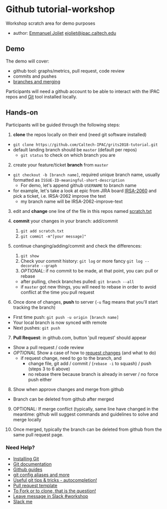 # Github tutorial-workshop
Workshop scratch area for demo purposes

* author: [Emmanuel Joliet](https://caltech-ipac.slack.com/team/ejoliet) ejoliet@ipac.caltech.edu

## Demo

The demo will cover:

* github tool: graphs/metrics, pull request, code review
* commits and pushes
* [branches and merging](https://www.atlassian.com/git/tutorials/using-branches)

Participants will need a github account to be able to interact with the IPAC repos and [Git](https://git-scm.com/) tool installed locally.

## Hands-on

Participants will be guided through the following steps:

1. **clone** the repos locally on their end (need git software installed)
  * `git clone https://github.com/Caltech-IPAC/grits2018-tutorial.git` 
  * default landing branch should be `master` (default per repos)
    * `git status` to check on which branch you are

2. create your feature/ticket **branch** from `master` 
  * `git checkout -b [branch name]`, required unique branch name, usually formatted as `ISSUE-ID-meaningful-short-description`
    * For demo, let's append github `USERNAME` to branch name
  * for example, let's take a look at epic from JIRA board [IRSA-2060](https://jira.ipac.caltech.edu/browse/IRSA-2060) and pick a ticket, i.e. IRSA-2062 improve the text
    * my branch name will be IRSA-2062-improve-text
3. edit and **change** one line of the file in this repos named [scratch.txt](scratch.txt)
4. **commit** your changes in your branch: add/commit
    1. `git add scratch.txt`
    2. `git commit -m"[your message]"`
5. continue changing/adding/commit and check the differences:
    1. `git show`
    2. Check your commit history: `git log` or more fancy `git log --decorate --graph`
    3. *OPTIONAL*: if no commit to be made, at that point, you can: pull or rebase
     * after pulling, check branches pulled: `git branch --all`
     * if `master` got new things, you will need to rebase in order to avoid conflict at the time you pull request

6. Once done of changes, **push** to server (`-u` flag means that you'll start tracking the branch)
  * First time push: `git push -u origin [branch name]`
  * Your local branch is now synced with remote
  * Next pushes: `git push`

7. **Pull Request**: in github.com, button 'pull request' should appear
  * Show a pull request / code review
  * *OPTIONAL* Show a case of how to [request changes](https://help.github.com/articles/about-pull-request-reviews/)  (and what to do)
    * if request change, need to go to the branch, and
        * change file, git add / commit / (`rebase -i` to squash) / push (steps 3 to 6 above)
        * no rebase there because branch is already in server / no force push either

8. Show when approve changes and merge from github
  * Branch can be deleted from github after merged

9. OPTIONAL: If merge conflict (typically, same line have changed in the meantime: github will suggest commands and guidelines to solve and merge locally

10. Once merged, typically the branch can be deleted from github from the same pull request page.


### Need Help?

* [Installing Git](https://git-scm.com/book/en/v2/Getting-Started-Installing-Git)
* [Git documentation](https://git-scm.com/docs)
* [Github guides](https://guides.github.com)
* [git config aliases and more](https://www.atlassian.com/git/tutorials/setting-up-a-repository/git-config)
* [Useful git tips & tricks - autocompletion!](https://git-scm.com/book/en/v1/Git-Basics-Tips-and-Tricks)
* [Pull request template](https://help.github.com/articles/creating-a-pull-request-template-for-your-repository/)
* [To Fork or to clone, that is the question!](http://stackoverflow.com/questions/9257533/what-is-the-difference-between-origin-and-upstream-on-github/9257901#9257901)
* [Leave message in Slack #workshop](https://tmt-stil.slack.com/messages/C4JV40FRD)
* [Slack me](https://tmt-stil.slack.com/messages/@ejoliet)
